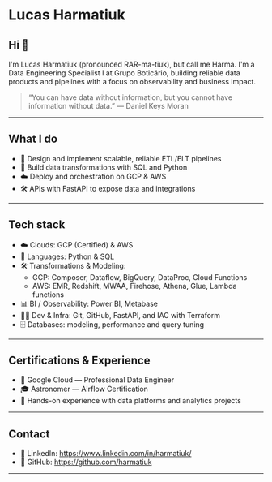 # Lucas Harmatiuk
 
## Hi 👋

I'm Lucas Harmatiuk (pronounced RAR-ma-tiuk), but call me Harma. I'm a Data Engineering Specialist I at Grupo Boticário, building reliable data products and pipelines with a focus on observability and business impact.

> “You can have data without information, but you cannot have information without data.” — Daniel Keys Moran

---

## What I do

* 🚀 Design and implement scalable, reliable ETL/ELT pipelines
* 🧰 Build data transformations with SQL and Python
* ☁️ Deploy and orchestration on GCP & AWS
* 🛠️ APIs with FastAPI to expose data and integrations

---

## Tech stack

* ☁️ Clouds: GCP (Certified) & AWS
* 🧩 Languages: Python & SQL
* 🛠️ Transformations & Modeling:
  * GCP: Composer, Dataflow, BigQuery, DataProc, Cloud Functions
  * AWS: EMR, Redshift, MWAA, Firehose, Athena, Glue, Lambda functions
* 📊 BI / Observability: Power BI, Metabase
* 🧑‍💻 Dev & Infra: Git, GitHub, FastAPI, and IAC with Terraform
* 🗄️ Databases: modeling, performance and query tuning

---

## Certifications & Experience

- 🏅 Google Cloud — Professional Data Engineer
- 🎓 Astronomer — Airflow Certification
- 📌 Hands-on experience with data platforms and analytics projects

---

## Contact

* 🔗 LinkedIn: https://www.linkedin.com/in/harmatiuk/
* 🐙 GitHub: https://github.com/harmatiuk

---

